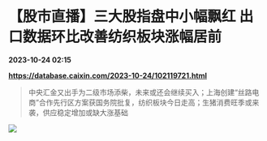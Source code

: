 # 【股市直播】三大股指盘中小幅飘红 出口数据环比改善纺织板块涨幅居前

**2023-10-24 02:15**

**https://database.caixin.com/2023-10-24/102119721.html**

> 中央汇金又出手为二级市场添柴，未来或还会继续买入；上海创建“丝路电商”合作先行区方案获国务院批复，纺织板块今日走高；生猪消费旺季或来袭，供应稳定增加或缺大涨基础

  

![](https://img.caixin.com/2023-10-24/169811323350930_840_560.jpg)